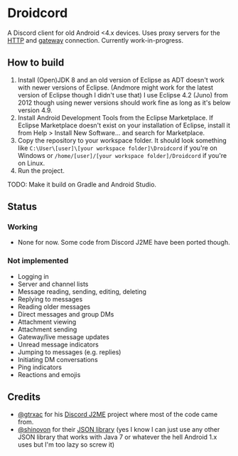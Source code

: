 # Droidcord
A Discord client for old Android <4.x devices. Uses proxy servers for the [HTTP](https://github.com/gtrxAC/discord-j2me/blob/main/proxy) and [gateway](https://github.com/gtrxAC/discord-j2me-server) connection. Currently work-in-progress.

## How to build
1. Install (Open)JDK 8 and an old version of Eclipse as ADT doesn't work with newer versions of Eclipse. (Andmore might work for the latest version of Eclipse though I didn't use that) I use Eclipse 4.2 (Juno) from 2012 though using newer versions should work fine as long as it's below version 4.9.
2. Install Android Development Tools from the Eclipse Marketplace. If Eclipse Marketplace doesn't exist on your installation of Eclipse, install it from Help > Install New Software... and search for Marketplace.
3. Copy the repository to your workspace folder. It should look something like `C:\User\[user]\[your workspace folder]\Droidcord` if you're on Windows or `/home/[user]/[your workspace folder]/Droidcord` if you're on Linux.
4. Run the project.

TODO: Make it build on Gradle and Android Studio.

## Status
### Working
* None for now. Some code from Discord J2ME have been ported though.

### Not implemented
* Logging in
* Server and channel lists
* Message reading, sending, editing, deleting
* Replying to messages
* Reading older messages
* Direct messages and group DMs
* Attachment viewing
* Attachment sending
* Gateway/live message updates
* Unread message indicators
* Jumping to messages (e.g. replies)
* Initiating DM conversations
* Ping indicators
* Reactions and emojis

## Credits
- [@gtrxac](https://github.com/gtrxAC) for his [Discord J2ME](https://github.com/gtrxAC/discord-j2me) project where most of the code came from.
- [@shinovon](https://github.com/shinovon) for their [JSON library](https://github.com/shinovon/NNJSON) (yes I know I can just use any other JSON library that works with Java 7 or whatever the hell Android 1.x uses but I'm too lazy so screw it)